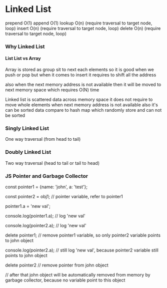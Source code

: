 # Linked List
prepend O(1)
append O(1)
lookup O(n) (require traversal to target node, loop)
insert O(n) (require traversal to target node, loop)
delete O(n) (require traversal to target node, loop)

### Why Linked List
#### List List vs Array
Array is stored as group sit to next each elements so it is good when we push or pop but when it comes to insert it requires to shift all the address

also when the next memory address is not available then it will be moved to next memory space which requires O(N) time

Linked list is scattered data across memory space it does not require to move whole elements when next memory address is not available also it's can be sorted data compare to hash map which randomly store and can not be sorted 

### Singly Linked List
One way traversal (from head to tail)

### Doubly Linked List
Two way traversal (head to tail or tail to head)

### JS Pointer and Garbage Collector

const pointer1 = {name: 'john', a: 'test'};

const pointer2 = obj1; // pointer variable, refer to pointer1

pointer1.a = 'new val';

console.log(pointer1.a); // log 'new val'

console.log(pointer2.a); // log 'new val'

delete pointer1; // remove pointer1 variable, so only pointer2 variable points to john object

console.log(pointer2.a); // still log 'new val', because pointer2 variable still points to john object

delete pointer2 // remove pointer from john object

// after that john object will be automatically removed from memory by garbage collector, because no variable point to this object
